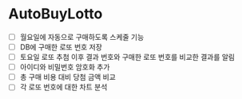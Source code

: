 # AutoBuyLotto

- [ ] 월요일에 자동으로 구매하도록 스케줄 기능
- [ ] DB에 구매한 로또 번호 저장
- [ ] 토요일 로또 추첨 이후 결과 번호와 구매한 로또 번호를 비교한 결과를 알림
- [ ] 아이디와 비밀번호 암호화 추가
- [ ] 총 구매 비용 대비 당첨 금액 비교
- [ ] 각 로또 번호에 대한 차트 분석